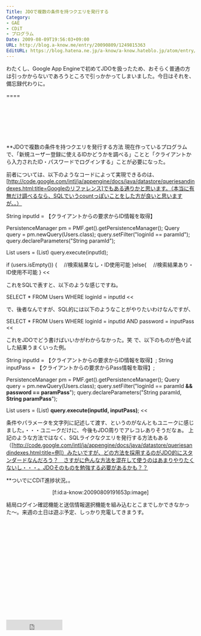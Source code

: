 ```yaml
---
Title: JDOで複数の条件を持つクエリを発行する
Category:
- GAE
- CDiT
- プログラム
Date: 2009-08-09T19:56:03+09:00
URL: http://blog.a-know.me/entry/20090809/1249815363
EditURL: https://blog.hatena.ne.jp/a-know/a-know.hateblo.jp/atom/entry/12921228815727979975
---
```


わたくし、Google App Engineで初めてJDOを扱ったため、おそらく普通の方は引っかからないであろうところで引っかかってしまいました。今日はそれを、備忘録代わりに。

====

<script async src="//pagead2.googlesyndication.com/pagead/js/adsbygoogle.js"></script>
<!-- article-top -->
<ins class="adsbygoogle"
     style="display:inline-block;width:728px;height:90px"
     data-ad-client="ca-pub-3463034538369189"
     data-ad-slot="8367620130"></ins>
<script>
(adsbygoogle = window.adsbygoogle || []).push({});
</script>


**JDOで複数の条件を持つクエリを発行する方法
現在作っているプログラムで、「新規ユーザー登録に使えるIDかどうかを調べる」ことと「クライアントから入力されたID・パスワードでログインする」ことが必要になった。

前者については、以下のようなコードによって実現できるのは、[http://code.google.com/intl/ja/appengine/docs/java/datastore/queriesandindexes.html:title=Googleのリファレンス]でもある通りかと思います。（本当に有無だけ調べるなら、SQLでいうcountっぽいことをした方が良いと思いますが。。）

>>
String inputId = 【クライアントからの要求からID情報を取得】


PersistenceManager pm = PMF.get().getPersistenceManager();
Query query = pm.newQuery(Users.class);
query.setFilter("loginId == paramId");
query.declareParameters("String paramId");


List<Users> users = (List<Users>) query.execute(inputId);


if (users.isEmpty()) {
　//検索結果なし・ID使用可能
}else{
　//検索結果あり・ID使用不可能
}
<<

これをSQLで表すと、以下のような感じですね。

>>
SELECT * FROM Users WHERE loginId = inputId
<<

で、後者なんですが、SQL的には以下のようなことがやりたいわけなんですが、

>>
SELECT * FROM Users WHERE loginId = inputId AND password = inputPass
<<

これをJDOでどう書けばいいかがわからなかった。笑
で、以下のものが色々試した結果うまくいった例。

>>
String inputId = 【クライアントからの要求からID情報を取得】;
String inputPass = 【クライアントからの要求からPass情報を取得】;


PersistenceManager pm = PMF.get().getPersistenceManager();
Query query = pm.newQuery(Users.class);
query.setFilter("loginId == paramId <span style="font-weight:bold;">&& password == paramPass</span>");
query.declareParameters("String paramId, <span style="font-weight:bold;">String paramPass</span>");


List<Users> users = (List<Users>) <span style="font-weight:bold;">query.execute(inputId, inputPass)</span>;
<<

条件やパラメータを文字列に記述して渡す、というのがなんともユニークに感じました。・・・ユニークだけに、今後もJDO周りでアレコレありそうだなぁ。
上記のような方法ではなく、SQLライクなクエリを発行する方法もある（[http://code.google.com/intl/ja/appengine/docs/java/datastore/queriesandindexes.html:title=例]）みたいですが、どの方法を採用するのがJDO的にスタンダードなんだろう？　さすがに色んな方法を混在して使うのはあまりやりたくないし・・・。JDOそのものを勉強する必要があるかも？？


**ついでにCDiT進捗状況。。
<div align=center>[f:id:a-know:20090809191653p:image]</div>

結局ログイン確認機能と送信情報選択機能を組み込むとこまでしかできなかった〜。来週の土日は遊ぶ予定、しっかり充電してきまうす。



<script async src="//pagead2.googlesyndication.com/pagead/js/adsbygoogle.js"></script>
<!-- article-bottom2 -->
<ins class="adsbygoogle"
     style="display:inline-block;width:300px;height:250px"
     data-ad-client="ca-pub-3463034538369189"
     data-ad-slot="5274552934"></ins>
<script>
(adsbygoogle = window.adsbygoogle || []).push({});
</script>


<iframe src="http://blog.hatena.ne.jp/a-know/a-know.hateblo.jp/subscribe/iframe" allowtransparency="true" frameborder="0" scrolling="no" width="150" height="28"></iframe>
